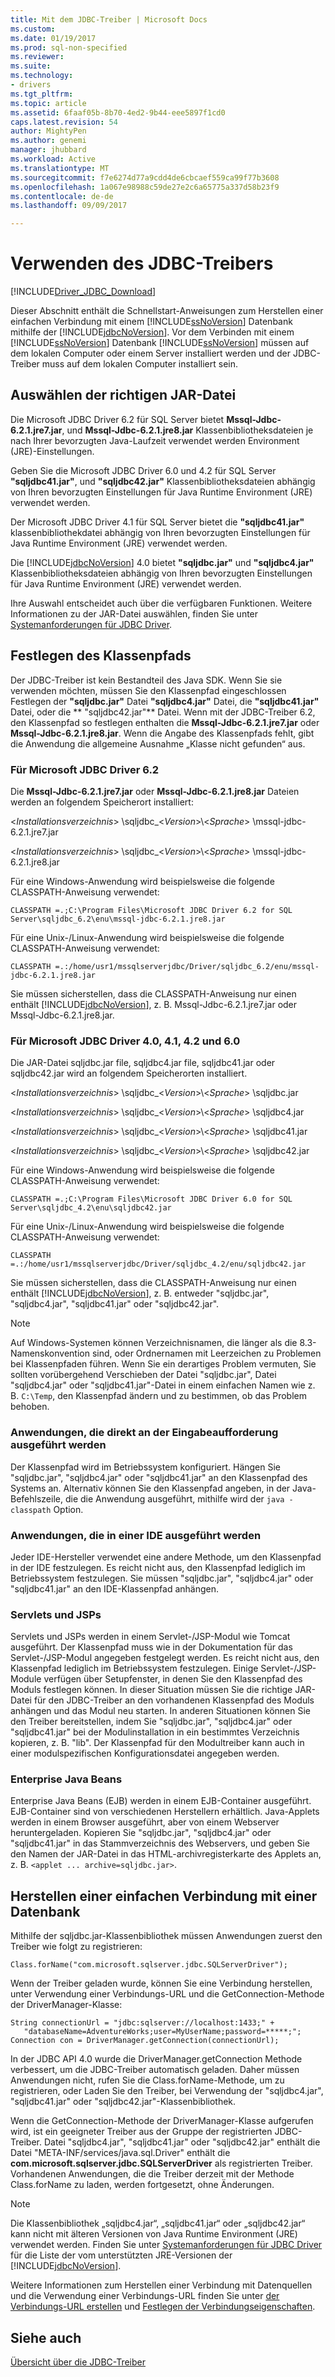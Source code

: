 ```yaml
---
title: Mit dem JDBC-Treiber | Microsoft Docs
ms.custom: 
ms.date: 01/19/2017
ms.prod: sql-non-specified
ms.reviewer: 
ms.suite: 
ms.technology:
- drivers
ms.tgt_pltfrm: 
ms.topic: article
ms.assetid: 6faaf05b-8b70-4ed2-9b44-eee5897f1cd0
caps.latest.revision: 54
author: MightyPen
ms.author: genemi
manager: jhubbard
ms.workload: Active
ms.translationtype: MT
ms.sourcegitcommit: f7e6274d77a9cdd4de6cbcaef559ca99f77b3608
ms.openlocfilehash: 1a067e98988c59de27e2c6a65775a337d58b23f9
ms.contentlocale: de-de
ms.lasthandoff: 09/09/2017

---
```

# <a name="using-the-jdbc-driver"></a>Verwenden des JDBC-Treibers
[!INCLUDE[Driver_JDBC_Download](../../includes/driver_jdbc_download.md)]

  Dieser Abschnitt enthält die Schnellstart-Anweisungen zum Herstellen einer einfachen Verbindung mit einem [!INCLUDE[ssNoVersion](../../includes/ssnoversion_md.md)] Datenbank mithilfe der [!INCLUDE[jdbcNoVersion](../../includes/jdbcnoversion_md.md)]. Vor dem Verbinden mit einem [!INCLUDE[ssNoVersion](../../includes/ssnoversion_md.md)] Datenbank [!INCLUDE[ssNoVersion](../../includes/ssnoversion_md.md)] müssen auf dem lokalen Computer oder einem Server installiert werden und der JDBC-Treiber muss auf dem lokalen Computer installiert sein.  
  
## <a name="choosing-the-right-jar-file"></a>Auswählen der richtigen JAR-Datei  
 Die Microsoft JDBC Driver 6.2 für SQL Server bietet **Mssql-Jdbc-6.2.1.jre7.jar**, und **Mssql-Jdbc-6.2.1.jre8.jar** Klassenbibliotheksdateien je nach Ihrer bevorzugten Java-Laufzeit verwendet werden Environment (JRE)-Einstellungen.  
  
  Geben Sie die Microsoft JDBC Driver 6.0 und 4.2 für SQL Server **"sqljdbc41.jar"**, und **"sqljdbc42.jar"** Klassenbibliotheksdateien abhängig von Ihren bevorzugten Einstellungen für Java Runtime Environment (JRE) verwendet werden.  
  
 Der Microsoft JDBC Driver 4.1 für SQL Server bietet die **"sqljdbc41.jar"** klassenbibliothekdatei abhängig von Ihren bevorzugten Einstellungen für Java Runtime Environment (JRE) verwendet werden.  
  
 Die [!INCLUDE[jdbcNoVersion](../../includes/jdbcnoversion_md.md)] 4.0 bietet **"sqljdbc.jar"** und **"sqljdbc4.jar"** Klassenbibliotheksdateien abhängig von Ihren bevorzugten Einstellungen für Java Runtime Environment (JRE) verwendet werden.  
  
 Ihre Auswahl entscheidet auch über die verfügbaren Funktionen. Weitere Informationen zu der JAR-Datei auswählen, finden Sie unter [Systemanforderungen für JDBC Driver](../../connect/jdbc/system-requirements-for-the-jdbc-driver.md).  
  
## <a name="setting-the-classpath"></a>Festlegen des Klassenpfads  
 Der JDBC-Treiber ist kein Bestandteil des Java SDK. Wenn Sie sie verwenden möchten, müssen Sie den Klassenpfad eingeschlossen Festlegen der **"sqljdbc.jar"** Datei **"sqljdbc4.jar"** Datei, die **"sqljdbc41.jar"** Datei, oder die ** "sqljdbc42.jar"** Datei. Wenn mit der JDBC-Treiber 6.2, den Klassenpfad so festlegen enthalten die **Mssql-Jdbc-6.2.1.jre7.jar** oder **Mssql-Jdbc-6.2.1.jre8.jar**. Wenn die Angabe des Klassenpfads fehlt, gibt die Anwendung die allgemeine Ausnahme „Klasse nicht gefunden“ aus.  
  
### <a name="for-microsoft-jdbc-driver-62"></a>Für Microsoft JDBC Driver 6.2
 Die **Mssql-Jdbc-6.2.1.jre7.jar** oder **Mssql-Jdbc-6.2.1.jre8.jar** Dateien werden an folgendem Speicherort installiert:  
  
 \<*Installationsverzeichnis*> \sqljdbc_\<*Version*>\\<*Sprache*> \mssql-jdbc-6.2.1.jre7.jar 
  
 \<*Installationsverzeichnis*> \sqljdbc_\<*Version*>\\<*Sprache*> \mssql-jdbc-6.2.1.jre8.jar
  
 Für eine Windows-Anwendung wird beispielsweise die folgende CLASSPATH-Anweisung verwendet:  
  
 `CLASSPATH =.;C:\Program Files\Microsoft JDBC Driver 6.2 for SQL Server\sqljdbc_6.2\enu\mssql-jdbc-6.2.1.jre8.jar`  
  
 Für eine Unix-/Linux-Anwendung wird beispielsweise die folgende CLASSPATH-Anweisung verwendet:  
  
 `CLASSPATH =.:/home/usr1/mssqlserverjdbc/Driver/sqljdbc_6.2/enu/mssql-jdbc-6.2.1.jre8.jar`  
  
 Sie müssen sicherstellen, dass die CLASSPATH-Anweisung nur einen enthält [!INCLUDE[jdbcNoVersion](../../includes/jdbcnoversion_md.md)], z. B. Mssql-Jdbc-6.2.1.jre7.jar oder Mssql-Jdbc-6.2.1.jre8.jar.  

### <a name="for-microsoft-jdbc-driver-40-41-42-and-60"></a>Für Microsoft JDBC Driver 4.0, 4.1, 4.2 und 6.0
 Die JAR-Datei sqljdbc.jar file, sqljdbc4.jar file, sqljdbc41.jar oder sqljdbc42.jar wird an folgendem Speicherorten installiert.  
  
 \<*Installationsverzeichnis*> \sqljdbc_\<*Version*>\\<*Sprache*> \sqljdbc.jar  
  
 \<*Installationsverzeichnis*> \sqljdbc_\<*Version*>\\<*Sprache*> \sqljdbc4.jar  
  
 \<*Installationsverzeichnis*> \sqljdbc_\<*Version*>\\<*Sprache*> \sqljdbc41.jar  
  
 \<*Installationsverzeichnis*> \sqljdbc_\<*Version*>\\<*Sprache*> \sqljdbc42.jar  
  
 Für eine Windows-Anwendung wird beispielsweise die folgende CLASSPATH-Anweisung verwendet:  
  
 `CLASSPATH =.;C:\Program Files\Microsoft JDBC Driver 6.0 for SQL Server\sqljdbc_4.2\enu\sqljdbc42.jar`  
  
 Für eine Unix-/Linux-Anwendung wird beispielsweise die folgende CLASSPATH-Anweisung verwendet:  
  
 `CLASSPATH =.:/home/usr1/mssqlserverjdbc/Driver/sqljdbc_4.2/enu/sqljdbc42.jar`  
  
 Sie müssen sicherstellen, dass die CLASSPATH-Anweisung nur einen enthält [!INCLUDE[jdbcNoVersion](../../includes/jdbcnoversion_md.md)], z. B. entweder "sqljdbc.jar", "sqljdbc4.jar", "sqljdbc41.jar" oder "sqljdbc42.jar".  
  
> [!NOTE]  
>  Auf Windows-Systemen können Verzeichnisnamen, die länger als die 8.3-Namenskonvention sind, oder Ordnernamen mit Leerzeichen zu Problemen bei Klassenpfaden führen. Wenn Sie ein derartiges Problem vermuten, Sie sollten vorübergehend Verschieben der Datei "sqljdbc.jar", Datei "sqljdbc4.jar" oder "sqljdbc41.jar"-Datei in einem einfachen Namen wie z. B. `C:\Temp`, den Klassenpfad ändern und zu bestimmen, ob das Problem behoben.  
  
### <a name="applications-that-are-run-directly-at-the-command-prompt"></a>Anwendungen, die direkt an der Eingabeaufforderung ausgeführt werden  
 Der Klassenpfad wird im Betriebssystem konfiguriert. Hängen Sie "sqljdbc.jar", "sqljdbc4.jar" oder "sqljdbc41.jar" an den Klassenpfad des Systems an. Alternativ können Sie den Klassenpfad angeben, in der Java-Befehlszeile, die die Anwendung ausgeführt, mithilfe wird der `java -classpath` Option.  
  
### <a name="applications-that-run-in-an-ide"></a>Anwendungen, die in einer IDE ausgeführt werden  
 Jeder IDE-Hersteller verwendet eine andere Methode, um den Klassenpfad in der IDE festzulegen. Es reicht nicht aus, den Klassenpfad lediglich im Betriebssystem festzulegen. Sie müssen "sqljdbc.jar", "sqljdbc4.jar" oder "sqljdbc41.jar" an den IDE-Klassenpfad anhängen.  
  
### <a name="servlets-and-jsps"></a>Servlets und JSPs  
 Servlets und JSPs werden in einem Servlet-/JSP-Modul wie Tomcat ausgeführt. Der Klassenpfad muss wie in der Dokumentation für das Servlet-/JSP-Modul angegeben festgelegt werden. Es reicht nicht aus, den Klassenpfad lediglich im Betriebssystem festzulegen. Einige Servlet-/JSP-Module verfügen über Setupfenster, in denen Sie den Klassenpfad des Moduls festlegen können. In dieser Situation müssen Sie die richtige JAR-Datei für den JDBC-Treiber an den vorhandenen Klassenpfad des Moduls anhängen und das Modul neu starten. In anderen Situationen können Sie den Treiber bereitstellen, indem Sie "sqljdbc.jar", "sqljdbc4.jar" oder "sqljdbc41.jar" bei der Modulinstallation in ein bestimmtes Verzeichnis kopieren, z. B. "lib". Der Klassenpfad für den Modultreiber kann auch in einer modulspezifischen Konfigurationsdatei angegeben werden.  
  
### <a name="enterprise-java-beans"></a>Enterprise Java Beans  
 Enterprise Java Beans (EJB) werden in einem EJB-Container ausgeführt. EJB-Container sind von verschiedenen Herstellern erhältlich. Java-Applets werden in einem Browser ausgeführt, aber von einem Webserver heruntergeladen. Kopieren Sie "sqljdbc.jar", "sqljdbc4.jar" oder "sqljdbc41.jar" in das Stammverzeichnis des Webservers, und geben Sie den Namen der JAR-Datei in das HTML-archivregisterkarte des Applets an, z. B. `<applet ... archive=sqljdbc.jar>`.  
  
## <a name="making-a-simple-connection-to-a-database"></a>Herstellen einer einfachen Verbindung mit einer Datenbank  
 Mithilfe der sqljdbc.jar-Klassenbibliothek müssen Anwendungen zuerst den Treiber wie folgt zu registrieren:  
  
 `Class.forName("com.microsoft.sqlserver.jdbc.SQLServerDriver");`  
  
 Wenn der Treiber geladen wurde, können Sie eine Verbindung herstellen, unter Verwendung einer Verbindungs-URL und die GetConnection-Methode der DriverManager-Klasse:  
  
```  
String connectionUrl = "jdbc:sqlserver://localhost:1433;" +  
   "databaseName=AdventureWorks;user=MyUserName;password=*****;";  
Connection con = DriverManager.getConnection(connectionUrl);  
```  
  
 In der JDBC API 4.0 wurde die DriverManager.getConnection Methode verbessert, um die JDBC-Treiber automatisch geladen. Daher müssen Anwendungen nicht, rufen Sie die Class.forName-Methode, um zu registrieren, oder Laden Sie den Treiber, bei Verwendung der "sqljdbc4.jar", "sqljdbc41.jar" oder "sqljdbc42.jar"-Klassenbibliothek.  
  
 Wenn die GetConnection-Methode der DriverManager-Klasse aufgerufen wird, ist ein geeigneter Treiber aus der Gruppe der registrierten JDBC-Treiber. Datei "sqljdbc4.jar", "sqljdbc41.jar" oder "sqljdbc42.jar" enthält die Datei "META-INF/services/java.sql.Driver" enthält die **com.microsoft.sqlserver.jdbc.SQLServerDriver** als registrierten Treiber. Vorhandenen Anwendungen, die die Treiber derzeit mit der Methode Class.forName zu laden, werden fortgesetzt, ohne Änderungen.  
  
> [!NOTE]  
>  Die Klassenbibliothek „sqljdbc4.jar“, „sqljdbc41.jar“ oder „sqljdbc42.jar“ kann nicht mit älteren Versionen von Java Runtime Environment (JRE) verwendet werden. Finden Sie unter [Systemanforderungen für JDBC Driver](../../connect/jdbc/system-requirements-for-the-jdbc-driver.md) für die Liste der vom unterstützten JRE-Versionen der [!INCLUDE[jdbcNoVersion](../../includes/jdbcnoversion_md.md)].  
  
 Weitere Informationen zum Herstellen einer Verbindung mit Datenquellen und die Verwendung einer Verbindungs-URL finden Sie unter [der Verbindungs-URL erstellen](../../connect/jdbc/building-the-connection-url.md) und [Festlegen der Verbindungseigenschaften](../../connect/jdbc/setting-the-connection-properties.md).  
  
## <a name="see-also"></a>Siehe auch  
 [Übersicht über die JDBC-Treiber](../../connect/jdbc/overview-of-the-jdbc-driver.md)  
  
  

